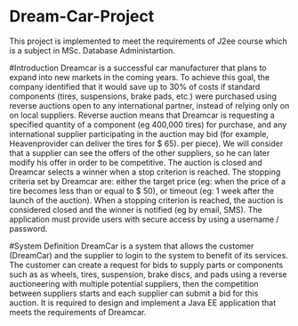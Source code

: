 # Dream-Car-Project
This project is implemented to meet the requirements of J2ee course which is a subject in MSc. Database Administartion.

#Introduction
Dreamcar is a successful car manufacturer that plans to expand into new markets in the coming years. To achieve this goal, the company identified that it would save up to 30% of costs if standard components (tires, suspensions, brake pads, etc.) were purchased using reverse auctions open to any international partner, instead of relying only on on local suppliers. Reverse auction means that Dreamcar is requesting a specified quantity of a component (eg 400,000 tires) for purchase, and any international supplier participating in the auction may bid (for example, Heavenprovider can deliver the tires for $ 65). per piece). We will consider that a supplier can see the offers of the other suppliers, so he can later modify his offer in order to be competitive. The auction is closed and Dreamcar selects a winner when a stop criterion is reached. The stopping criteria set by Dreamcar are: either the target price (eg: when the price of a tire becomes less than or equal to $ 50), or timeout (eg: 1 week after the launch of the auction). When a stopping criterion is reached, the auction is considered closed and the winner is notified (eg by email, SMS). The application must provide users with secure access by using a username / password.

#System Definition
DreamCar is a system that allows the customer (DreamCar) and the supplier to login to the system to benefit of its services. The customer can create a request for bids to supply parts or components such as as wheels, tires, suspension, brake discs, and pads using a reverse auctioneering with multiple potential suppliers, then the competition between suppliers starts and each supplier can submit a bid for this auction. It is required to design and implement a Java EE application that meets the requirements of Dreamcar.
